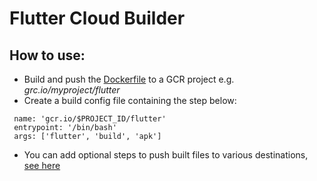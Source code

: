 # Flutter Cloud Builder

## How to use:
- Build and push the [Dockerfile](./Dockerfile) to a GCR project e.g. *grc.io/myproject/flutter*
- Create a build config file containing the step below:
```
 name: 'gcr.io/$PROJECT_ID/flutter'
 entrypoint: '/bin/bash'
 args: ['flutter', 'build', 'apk']
```
- You can add optional steps to push built files to various destinations, [see here](https://fullstackgcp.com/automate-building-android-apks-with-google-cloud-build-cicd-and-a-gradle-docker-image-cjy15jb3o0028css1m0og45nw)
